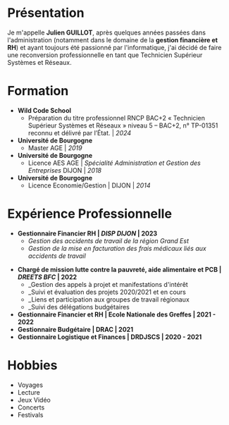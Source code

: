 # Présentation

Je m'appelle **Julien GUILLOT**, après quelques années passées dans l'administration (notamment dans le domaine de la **gestion financière et RH**) et ayant toujours été passionné par l'informatique, j'ai décidé de faire une reconversion professionnelle en tant que Technicien Supérieur Systèmes et Réseaux.

# Formation

* **Wild Code School** 
	* Préparation du titre professionnel RNCP BAC+2 « Technicien Supérieur Systèmes et Réseaux » niveau 5 – BAC+2, n° TP-01351 reconnu et délivré par l’État. | _2024_ 
* **Université de Bourgogne**
	* Master AGE | _2019_ 
*  **Université de Bourgogne** 
	* Licence AES AGE | _Spécialité Administration et Gestion des Entreprises_ DIJON | _2018_ 
*   **Université de Bourgogne** 
	* Licence Economie/Gestion | DIJON | _2014_ 

# Expérience Professionnelle 

* **Gestionnaire Financier RH | _DISP DIJON_ | 2023**
	* _Gestion des accidents de travail de la région Grand Est_
	- _Gestion de la mise en facturation des frais médicaux liés aux accidents de travail_ 
- **Chargé de mission lutte contre la pauvreté, aide alimentaire et PCB | _DREETS BFC_ | 2022**
	- _Gestion des appels à projet et manifestations d'intérêt
	- _Suivi et évaluation des projets 2020/2021 et en cours
	- _Liens et participation aux groupes de travail régionaux
	- _Suivi des délégations budgétaires 
- **Gestionnaire Financier et RH | Ecole Nationale des Greffes | 2021 - 2022**
- **Gestionnaire Budgétaire | DRAC | 2021**
- **Gestionnaire Logistique et Finances | DRDJSCS | 2020 - 2021**

# Hobbies

* Voyages
* Lecture
* Jeux Vidéo
* Concerts
* Festivals
